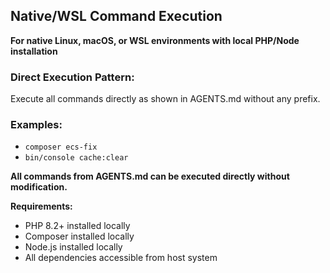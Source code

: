 ## Native/WSL Command Execution

**For native Linux, macOS, or WSL environments with local PHP/Node installation**

### Direct Execution Pattern:
Execute all commands directly as shown in AGENTS.md without any prefix.

### Examples:
- `composer ecs-fix`
- `bin/console cache:clear`

**All commands from AGENTS.md can be executed directly without modification.**

**Requirements:**
- PHP 8.2+ installed locally
- Composer installed locally
- Node.js installed locally
- All dependencies accessible from host system